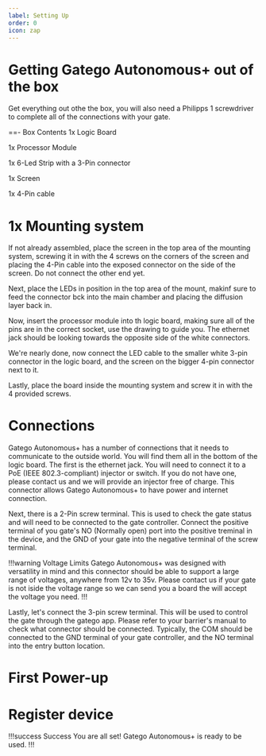 ```yaml
---
label: Setting Up
order: 0
icon: zap
---
```


# Getting Gatego Autonomous+ out of the box

Get everything out othe the box, you will also need a Philipps 1 screwdriver to complete all of the connections with your gate.

==- Box Contents
1x Logic Board

1x Processor Module

1x 6-Led Strip with a 3-Pin connector

1x Screen

1x 4-Pin cable

1x Mounting system
===

If not already assembled, place the screen in the top area of the mounting system, screwing it in with the 4 screws on the corners of the screen and placing the 4-Pin cable into the exposed connector on the side of the screen. Do not connect the other end yet.

Next, place the LEDs in position in the top area of the mount, makinf sure to feed the connector bck into the main chamber and placing the diffusion layer back in.

Now, insert the processor module into th logic board, making sure all of the pins are in the correct socket, use the drawing to guide you. The ethernet jack should be looking towards the opposite side of the white connectors.

We're nearly done, now connect the LED cable to the smaller white 3-pin connector in the logic board, and the screen on the bigger 4-pin connector next to it.

Lastly, place the board inside the mounting system and screw it in with the 4 provided screws.

# Connections

Gatego Autonomous+ has a number of connections that it needs to communicate to the outside world. You will find them all in the bottom of the logic board. The first is the ethernet jack. You will need to connect it to a PoE (IEEE 802.3-compliant) injector or switch. If you do not have one, please contact us and we will provide an injector free of charge. This connector allows Gatego Autonomous+ to have power and internet connection.

Next, there is a 2-Pin screw terminal. This is used to check the gate status and will need to be connected to the gate controller. Connect the positive terminal of you gate's NO (Normally open) port into the positive treminal in the device, and the GND of your gate into the negative terminal of the screw terminal. 


!!!warning Voltage Limits
Gatego Autonomous+ was designed with versatility in mind and this connector should be able to support a large range of voltages, anywhere from 12v to 35v. Please contact us if your gate is not iside the voltage range so we can send you a board the will accept the voltage you need.
!!!

Lastly, let's connect the 3-pin screw terminal. This will be used to control the gate through the gatego app. Please refer to your barrier's manual to check what connector should be connected. Typically, the COM should be connected to the GND terminal of your gate controller, and the NO terminal into the entry button location.

# First Power-up


# Register device


!!!success Success
You are all set! Gatego Autonomous+ is ready to be used.
!!!
